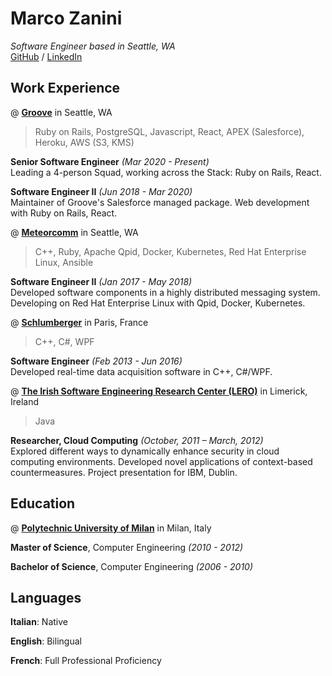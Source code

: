 # Marco Zanini

_Software Engineer based in Seattle, WA_ <br>
[GitHub](https://github.com/mzanini/) / [LinkedIn](https://www.linkedin.com/in/marco-zanini)

## Work Experience

@ [**Groove**](https://www.groove.co/) in Seattle, WA
> Ruby on Rails, PostgreSQL, Javascript, React, APEX (Salesforce), Heroku, AWS (S3, KMS)

**Senior Software Engineer** _(Mar 2020 - Present)_ <br>
Leading a 4-person Squad, working across the Stack: Ruby on Rails, React.

**Software Engineer II** _(Jun 2018 - Mar 2020)_ <br>
Maintainer of Groove's Salesforce managed package. Web development with Ruby on Rails, React.

@ [**Meteorcomm**](https://meteorcomm.com/) in Seattle, WA
> C++, Ruby, Apache Qpid, Docker, Kubernetes, Red Hat Enterprise Linux, Ansible

**Software Engineer II**  _(Jan 2017 - May 2018)_ <br>
Developed software components in a highly distributed messaging system. Developing on Red Hat Enterprise Linux with Qpid, Docker, Kubernetes.

@ [**Schlumberger**](https://www.slb.com/) in Paris, France
> C++, C#, WPF

**Software Engineer**  _(Feb 2013 - Jun 2016)_ <br>
Developed real-time data acquisition software in C++, C#/WPF.

@ [**The Irish Software Engineering Research Center (LERO)**](https://www.lero.ie/) in Limerick, Ireland
> Java

**Researcher, Cloud Computing**  _(October, 2011 – March, 2012)_ <br>
Explored different ways to dynamically enhance security in cloud computing environments. Developed novel applications of context-based countermeasures. Project presentation for IBM, Dublin.

## Education

@ [**Polytechnic University of Milan**](https://www.polimi.it/en/) in Milan, Italy

**Master of Science**, Computer Engineering _(2010 - 2012)_


**Bachelor of Science**, Computer Engineering _(2006 - 2010)_

## Languages

**Italian**: Native

**English**: Bilingual

**French**: Full Professional Proficiency
